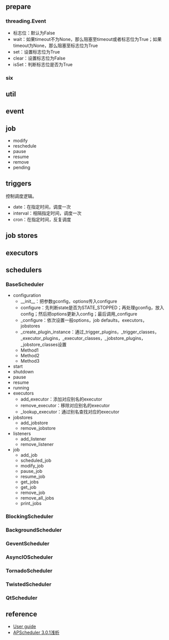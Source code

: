 ## prepare

### threading.Event

- 标志位：默认为False
- wait：如果timeout不为None，那么阻塞至timeout或者标志位为True；如果timeout为None，那么阻塞至标志位为True
- set：设置标志位为True
- clear：设置标志位为False
- isSet：判断标志位是否为True

### six

## util

## event

## job

- modify
- reschedule
- pause
- resume
- remove
- pending

## triggers

控制调度逻辑。

- date：在指定时间，调度一次
- interval：相隔指定时间，调度一次
- cron：在指定时间，反复调度

## job stores

## executors

## schedulers

### BaseScheduler

- configuration
  - \_\_init\_\_：把参数gconfig，options传入configure
  - configure：先判断state是否为STATE_STOPPED；再处理gconfig，放入config；然后把options更新入config；最后调用_configure
  - _configure：依次设置一般options，job defaults，executors，jobstores
  - _create_plugin_instance：通过_trigger_plugins，_trigger_classes，_executor_plugins，_executor_classes，_jobstore_plugins，_jobstore_classes设置
  - Method1
  - Method2
  - Method3
- start
- shutdown
- pause
- resume
- running
- executors
  - add_executor：添加对应别名的executor
  - remove_executor：移除对应别名的executor
  - _lookup_executor：通过别名查找对应的executor
- jobstores
  - add_jobstore
  - remove_jobstore
- listeners
  - add_listener
  - remove_listener
- job
  - add_job
  - scheduled_job
  - modify_job
  - pause_job
  - resume_job
  - get_jobs
  - get_job
  - remove_job
  - remove_all_jobs
  - print_jobs
  
### BlockingScheduler

### BackgroundScheduler

### GeventScheduler

### AsyncIOScheduler

### TornadoScheduler

### TwistedScheduler

### QtScheduler

## reference

- [User guide](http://apscheduler.readthedocs.io/en/latest/userguide.html)
- [APScheduler 3.0.1浅析](http://www.cnblogs.com/quijote/p/4385774.html)